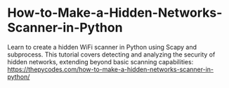# How-to-Make-a-Hidden-Networks-Scanner-in-Python
Learn to create a hidden WiFi scanner in Python using Scapy and subprocess. This tutorial covers detecting and analyzing the security of hidden networks, extending beyond basic scanning capabilities: https://thepycodes.com/how-to-make-a-hidden-networks-scanner-in-python/
